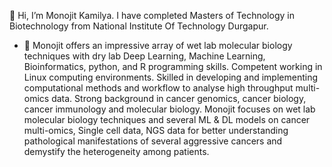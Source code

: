 👋 Hi, I’m Monojit Kamilya. I have completed Masters of Technology in Biotechnology from National Institute Of Technology Durgapur.
- 👀 Monojit offers an impressive array of wet lab molecular biology techniques with dry lab Deep Learning, Machine Learning, Bioinformatics, python, and R programming skills. Competent working in Linux computing environments. Skilled in developing and implementing computational methods and workflow to analyse high throughput multi-omics data. Strong background in cancer genomics, cancer biology, cancer immunology and molecular biology. Monojit focuses on wet lab molecular biology techniques and several ML & DL models on cancer multi-omics, Single cell data, NGS data for better understanding pathological manifestations of several aggressive cancers and demystify the heterogeneity among patients.
